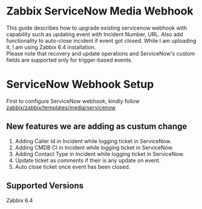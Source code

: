 # Zabbix ServiceNow Media Webhook 

This guide describes how to upgrade existing servicenow webhook with capability such as updating event with Incident Number, URL. Also add functionality to auto-close incident if event got closed. While I am uploading it, I am using Zabbix 6.4 installation.<br>
Please note that recovery and update operations and ServiceNow's custom fields are supported only for trigger-based events.

# ServiceNow Webhook Setup

First to configure ServiceNow webhook, kindly follow [zabbix/zabbix/templates/media/servicenow](https://github.com/zabbix/zabbix/tree/release/6.4/templates/media/servicenow)<br>

## New features we are adding as custum change

1.  Adding Caller Id in Incident while logging ticket in ServiceNow.
2.  Adding CMDB CI in Incident while logging ticket in ServiceNow.
3.  Adding Contact Type in Incident while logging ticket in ServiceNow.
4.  Update ticket as comments if their is any update on event.
5.  Auto close ticket once event has been closed.

## Supported Versions
Zabbix 6.4